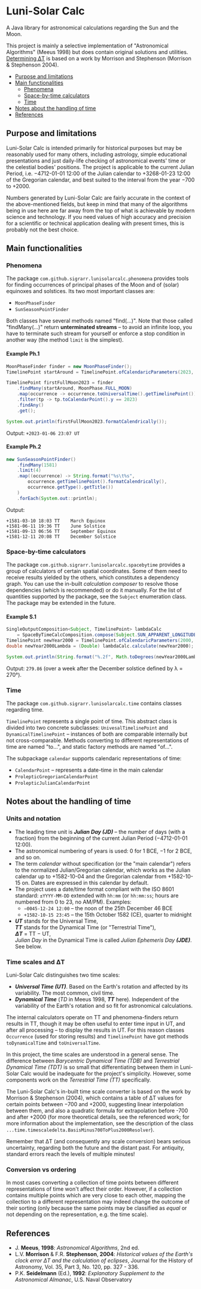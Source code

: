 # Luni-Solar Calc
A Java library for astronomical calculations regarding the Sun and the Moon.

This project is mainly a selective implementation of "Astronomical Algorithms" (Meeus 1998) but does contain original solutions and utilities. [Determining ΔT](#time-scales-and-δt) is based on a work by Morrison and Stephenson (Morrison & Stephenson 2004).

* [Purpose and limitations](#purpose-and-limitations)
* [Main functionalities](#main-functionalities)
    * [Phenomena](#phenomena)
    * [Space-by-time calculators](#space-by-time-calculators)
    * [Time](#time)
* [Notes about the handling of time](#notes-about-the-handling-of-time)
* [References](#references)

## Purpose and limitations
Luni-Solar Calc is intended primarily for historical purposes but may be reasonably used for many others, including astrology, simple educational presentations and just daily-life checking of astronomical events' time or the celestial bodies' positions. The project is applicable to the current Julian Period, i.e. −4712-01-01 12:00 of the Julian calendar to +3268-01-23 12:00 of the Gregorian calendar, and best suited to the interval from the year −700 to +2000.

Numbers generated by Luni-Solar Calc are fairly accurate in the context of the above-mentioned fields, but keep in mind that many of the algorithms being in use here are far away from the top of what is achievable by modern science and technology. If you need values of high accuracy and precision for a scientific or technical application dealing with present times, this is probably not the best choice.

## Main functionalities
### Phenomena
The package `com.github.sigrarr.lunisolarcalc.phenomena` provides tools for finding occurrences of principal phases of the Moon and of (solar) equinoxes and solstices. Its two most important classes are:
* `MoonPhaseFinder`
* `SunSeasonPointFinder`

Both classes have several methods named "find(...)". Note that those called "findMany(...)" return **unterminated streams** – to avoid an infinite loop, you have to terminate such stream for yourself or enforce a stop condition in another way (the method `limit` is the simplest).

#### Example Ph.1
```java
MoonPhaseFinder finder = new MoonPhaseFinder();
TimelinePoint startAround = TimelinePoint.ofCalendaricParameters(2023, 1, 1.0);

TimelinePoint firstFullMoon2023 = finder
    .findMany(startAround, MoonPhase.FULL_MOON)
    .map(occurrence -> occurrence.toUniversalTime().getTimelinePoint())
    .filter(tp -> tp.toCalendarPoint().y == 2023)
    .findAny()
    .get();

System.out.println(firstFullMoon2023.formatCalendrically());
```
Output: `+2023-01-06 23:07 UT`

#### Example Ph.2
```java
new SunSeasonPointFinder()
    .findMany(1581)
    .limit(4)
    .map((occurrence) -> String.format("%s\t%s",
        occurrence.getTimelinePoint().formatCalendrically(),
        occurrence.getType().getTitle())
    )
    .forEach(System.out::println);
```
Output:
```
+1581-03-10 18:03 TT    March Equinox
+1581-06-11 19:36 TT    June Solstice
+1581-09-13 06:56 TT    September Equinox
+1581-12-11 20:08 TT    December Solstice
```

### Space-by-time calculators
The package `com.github.sigrarr.lunisolarcalc.spacebytime` provides a group of calculators of certain spatial coordinates. Some of them need to receive results yielded by the others, which constitutes a dependency graph. You can use the in-built *calculation composer* to resolve those dependencies (which is recommended) or do it manually. For the list of quantities supported by the package, see the `Subject` enumeration class. The package may be extended in the future.

#### Example S.1
```java
SingleOutputComposition<Subject, TimelinePoint> lambdaCalc
    = SpaceByTimeCalcComposition.compose(Subject.SUN_APPARENT_LONGITUDE);
TimelinePoint newYear2000 = TimelinePoint.ofCalendaricParameters(2000, 1, 1.0);
double newYear2000Lambda = (Double) lambdaCalc.calculate(newYear2000);

System.out.println(String.format("%.2f", Math.toDegrees(newYear2000Lambda)));
```
Output: `279.86` (over a week after the December solstice defined by λ = 270°).

### Time
The package `com.github.sigrarr.lunisolarcalc.time` contains classes regarding time.

`TimelinePoint` represents a single point of time. This abstract class is divided into two concrete subclasses: `UnivesalTimelinePoint` and `DynamicalTimelinePoint` – instances of both are comparable internally but not cross-comparable. Methods converting to different representations of time are named "to...", and static factory methods are named "of...".

The subpackage `calendar` supports calendaric representations of time:
* `CalendarPoint` – represents a date-time in the main calendar
* `ProlepticGregorianCalendarPoint`
* `ProlepticJulianCalendarPoint`

## Notes about the handling of time

### Units and notation
* The leading time unit is ***Julian Day (JD)*** – the number of days (with a fraction) from the beginning of the current Julian Period (−4712-01-01 12:00).
* The astronomical numbering of years is used: 0 for 1 BCE, −1 for 2 BCE, and so on.
* The term *calendar* without specification (or the "main calendar") refers to the normalized Julian/Gregorian calendar, which works as the Julian calendar up to +1582-10-04 and the Gregorian calendar from +1582-10-15 on. Dates are expressed in this calendar by default.
* The project uses a date/time format compliant with the ISO 8601 standard: `±YYYY-MM-DD` extended with `hh:mm` (or `hh:mm:ss`; hours are numbered from 0 to 23, no AM/PM). Examples:
    * `−0045-12-24 12:00` – the noon of the 25th December 46 BCE
    * `+1582-10-15 23:45` – the 15th October 1582 (CE), quarter to midnight
* ***UT*** stands for the Universal Time, \
***TT*** stands for the Dynamical Time (or "Terrestrial Time"), \
***ΔT*** = TT − UT, \
 *Julian Day* in the Dynamical Time is called *Julian Ephemeris Day* ***(JDE)***.\
  See below.

### Time scales and ΔT

Luni-Solar Calc distinguishes two time scales:
* ***Universal Time (UT)***. Based on the Earth's rotation and affected by its variability. The most common, civil time.
* ***Dynamical Time*** (*TD* in Meeus 1998, ***TT*** here). Independent of the variability of the Earth's rotation and so fit for astronomical calculations.

The internal calculators operate on TT and phenomena-finders return results in TT, though it may be often useful to enter time input in UT, and after all processing – to display the results in UT. For this reason classes `Occurrence` (used for storing results) and `TimelinePoint` have got methods `toDynamicalTime` and `toUniversalTime`.

In this project, the time scales are understood in a general sense. The difference between *Barycentric Dynamical Time (TDB)* and *Terrestrial Dynamical Time (TDT)* is so small that differentiating between them in Luni-Solar Calc would be inadequate for the project's simplicity. However, some components work on the *Terrestrial Time (TT)* specifically.

The Luni-Solar Calc's in-built time scale converter is based on the work by Morrison & Stephenson (2004), which contains a table of ΔT values for certain points between −700 and +2000, suggesting linear interpolation between them, and also a quadratic formula for extrapolation before -700 and after +2000 (for more theoretical details, see the referenced work; for more information about the implementation, see the description of the class `...time.timescaledelta.BasisMinus700ToPlus2000Resolver`).

Remember that ΔT (and consequently any scale conversion) bears serious uncertainty, regarding both the future and the distant past. For antiquity, standard errors reach the levels of multiple minutes!

### Conversion vs ordering
In most cases converting a collection of time points between different representations of time won't affect their order. However, if a collection contains multiple points which are very close to each other, mapping the collection to a different representation may indeed change the outcome of their sorting (only because the same points may be classified as *equal* or not depending on the representation, e.g. the time scale).

## References
* J. **Meeus**, **1998**: *Astronomical Algorithms*, 2nd ed.
* L.V. **Morrison** & F.R. **Stephenson**, **2004**: *Historical values of the Earth's clock error ΔT and the calculation of eclipses*, Journal for the History of Astronomy, Vol. 35, Part 3, No. 120, pp. 327 - 336.
* P.K. **Seidelmann** (Ed.), **1992**: *Explanatory Supplement to the Astronomical Almanac*, U.S. Naval Observatory
